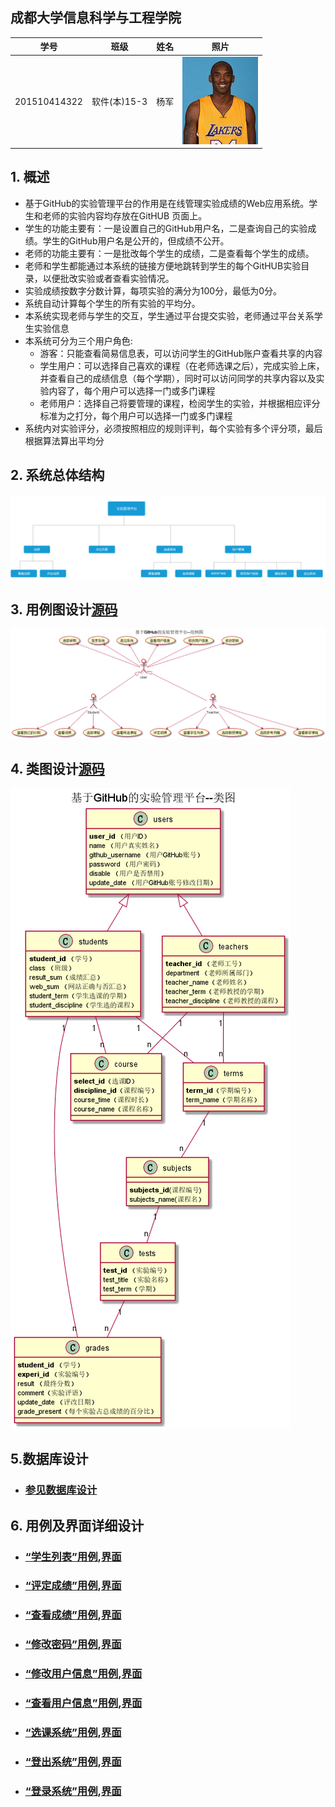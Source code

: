 ## 成都大学信息科学与工程学院
|学号|班级|姓名|照片|
|:-------:|:-------------: | :----------:|:---:|
|201510414322|软件(本)15-3|杨军|![](./kobe.jpg )|

## 1. 概述

  - 基于GitHub的实验管理平台的作用是在线管理实验成绩的Web应用系统。学生和老师的实验内容均存放在GitHUB 页面上。
  - 学生的功能主要有：一是设置自己的GitHub用户名，二是查询自己的实验成绩。学生的GitHub用户名是公开的，但成绩不公开。
  - 老师的功能主要有：一是批改每个学生的成绩，二是查看每个学生的成绩。
  - 老师和学生都能通过本系统的链接方便地跳转到学生的每个GitHUB实验目录，以便批改实验或者查看实验情况。
  - 实验成绩按数字分数计算，每项实验的满分为100分，最低为0分。
  - 系统自动计算每个学生的所有实验的平均分。
  - 本系统实现老师与学生的交互，学生通过平台提交实验，老师通过平台关系学生实验信息
  - 本系统可分为三个用户角色:
       - 游客：只能查看简易信息表，可以访问学生的GitHub账户查看共享的内容
       - 学生用户：可以选择自己喜欢的课程（在老师选课之后），完成实验上床，并查看自己的成绩信息（每个学期），同时可以访问同学的共享内容以及实验内容了，每个用户可以选择一门或多门课程
       - 老师用户：选择自己将要管理的课程，检阅学生的实验，并根据相应评分标准为之打分，每个用户可以选择一门或多门课程
  - 系统内对实验评分，必须按照相应的规则评判，每个实验有多个评分项，最后根据算法算出平均分
  
## 2. 系统总体结构
![](./jiegou.png '系统框架图') 

## 3. 用例图设计[源码](./yongli.puml)
![](./yongli.png '用户用例图') 

## 4. 类图设计[源码](./leitu.puml)
![](./leitu.png '类图') 

## 5.数据库设计
- ### [参见数据库设计](./Database.md)

## 6. 用例及界面详细设计
- ### [“学生列表”用例](./用例/学生列表.md),[界面](https://jen222.github.io/is_analysis/test6/ht/学生列表.html)
- ### [“评定成绩”用例](./用例/评定成绩.md),[界面](https://jen222.github.io/is_analysis/test6/ht/评定列表.html)
- ### [“查看成绩”用例](./用例/查看成绩.md),[界面](https://jen222.github.io/is_analysis/test6/ht/查看列表.html)
- ### [“修改密码”用例](./用例/修改密码.md),[界面](https://jen222.github.io/is_analysis/test6/ht/修改密码.html)
- ### [“修改用户信息”用例](./用例/修改用户信息.md),[界面](https://jen222.github.io/is_analysis/test6/ht/修改用户信息.html)
- ### [“查看用户信息”用例](./用例/查看用户信息.md),[界面](https://jen222.github.io/is_analysis/test6/ht/查看列表.html)
- ### [“选课系统”用例](./用例/选课系统.md),[界面](https://jen222.github.io/is_analysis/test6/ht/home.html)
- ### [“登出系统”用例](./用例/登出系统.md),[界面](https://jen222.github.io/is_analysis/test6/ht/登陆系统.html)
- ### [“登录系统”用例](./用例/登陆系统.md),[界面](https://jen222.github.io/is_analysis/test6/ht/登出系统.html)
